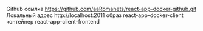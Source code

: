 Github ссылка https://github.com/aaRomanets/react-app-docker-github.git
Локальный адрес http://localhost:2011
образ react-app-docker-client
контейнер react-app-client-frontend
